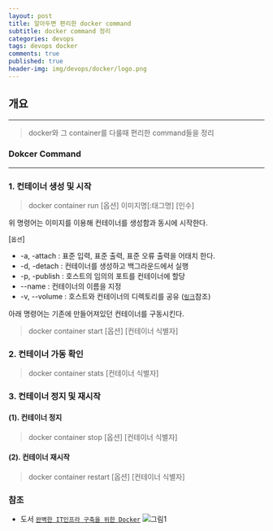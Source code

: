 ```yaml
---
layout: post
title: 알아두면 편리한 docker command
subtitle: docker command 정리
categories: devops
tags: devops docker
comments: true
published: true
header-img: img/devops/docker/logo.png
---
```


## 개요

---
> docker와 그 container를 다룰때 편리한 command들을 정리






### Dokcer Command

---

### 1. 컨테이너 생성 및 시작

> docker container run [옵션] 이미지명[:태그명] [인수]

위 명령어는 이미지를 이용해 컨테이너를 생성함과 동시에 시작한다.

[`옵션`]

* -a, -attach : 표준 입력, 표준 출력, 표준 오류 출력을 어태치 한다.
* -d, -detach : 컨테이너를 생성하고 백그라운드에서 실행
* -p, -publish : 호스트의 임의의 포트를 컨테이너에 할당
* --name : 컨테이너의 이름을 지정
* -v, --volume : 호스트와 컨테이너의 디렉토리를 공유 ([`링크`](https://zunoxi.tistory.com/50?category=871486)참조)


아래 명령어는 기존에 만들어져있던 컨테이너를 구동시킨다.

> docker container start [옵션] [컨테이너 식별자]



### 2. 컨테이너 가동 확인

> docker container stats [컨테이너 식별자]


### 3. 컨테이너 정지 및 재시작


#### (1). 컨테이너 정지

> docker container stop [옵션] [컨테이너 식별자]

#### (2). 컨테이너 재시작

> docker container restart [옵션] [컨테이너 식별자]




### 참조

- 도서 [`완벽한 IT인프라 구축을 위한 Docker`](http://www.yes24.com/Product/Goods/64728692)
![그림1](https://zunoxi.github.io/assets/img/devops/docker/book.jpg)